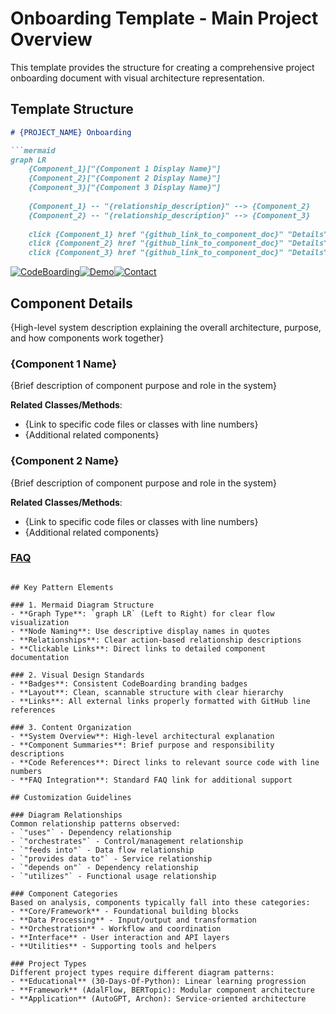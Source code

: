 # Onboarding Template - Main Project Overview

This template provides the structure for creating a comprehensive project onboarding document with visual architecture representation.

## Template Structure

```markdown
# {PROJECT_NAME} Onboarding

```mermaid
graph LR
    {Component_1}["{Component 1 Display Name}"]
    {Component_2}["{Component 2 Display Name}"]
    {Component_3}["{Component 3 Display Name}"]
    
    {Component_1} -- "{relationship_description}" --> {Component_2}
    {Component_2} -- "{relationship_description}" --> {Component_3}
    
    click {Component_1} href "{github_link_to_component_doc}" "Details"
    click {Component_2} href "{github_link_to_component_doc}" "Details"
    click {Component_3} href "{github_link_to_component_doc}" "Details"
```

[![CodeBoarding](https://img.shields.io/badge/Generated%20by-CodeBoarding-9cf?style=flat-square)](https://github.com/CodeBoarding/CodeBoarding)[![Demo](https://img.shields.io/badge/Try%20our-Demo-blue?style=flat-square)](https://www.codeboarding.org/demo)[![Contact](https://img.shields.io/badge/Contact%20us%20-%20contact@codeboarding.org-lightgrey?style=flat-square)](mailto:contact@codeboarding.org)

## Component Details

{High-level system description explaining the overall architecture, purpose, and how components work together}

### {Component 1 Name}
{Brief description of component purpose and role in the system}

**Related Classes/Methods**:
- {Link to specific code files or classes with line numbers}
- {Additional related components}

### {Component 2 Name}
{Brief description of component purpose and role in the system}

**Related Classes/Methods**:
- {Link to specific code files or classes with line numbers}
- {Additional related components}

### [FAQ](https://github.com/CodeBoarding/GeneratedOnBoardings/tree/main?tab=readme-ov-file#faq)
```

## Key Pattern Elements

### 1. Mermaid Diagram Structure
- **Graph Type**: `graph LR` (Left to Right) for clear flow visualization
- **Node Naming**: Use descriptive display names in quotes
- **Relationships**: Clear action-based relationship descriptions
- **Clickable Links**: Direct links to detailed component documentation

### 2. Visual Design Standards
- **Badges**: Consistent CodeBoarding branding badges
- **Layout**: Clean, scannable structure with clear hierarchy
- **Links**: All external links properly formatted with GitHub line references

### 3. Content Organization
- **System Overview**: High-level architectural explanation
- **Component Summaries**: Brief purpose and responsibility descriptions
- **Code References**: Direct links to relevant source code with line numbers
- **FAQ Integration**: Standard FAQ link for additional support

## Customization Guidelines

### Diagram Relationships
Common relationship patterns observed:
- `"uses"` - Dependency relationship
- `"orchestrates"` - Control/management relationship  
- `"feeds into"` - Data flow relationship
- `"provides data to"` - Service relationship
- `"depends on"` - Dependency relationship
- `"utilizes"` - Functional usage relationship

### Component Categories
Based on analysis, components typically fall into these categories:
- **Core/Framework** - Foundational building blocks
- **Data Processing** - Input/output and transformation
- **Orchestration** - Workflow and coordination
- **Interface** - User interaction and API layers
- **Utilities** - Supporting tools and helpers

### Project Types
Different project types require different diagram patterns:
- **Educational** (30-Days-Of-Python): Linear learning progression
- **Framework** (AdalFlow, BERTopic): Modular component architecture  
- **Application** (AutoGPT, Archon): Service-oriented architecture